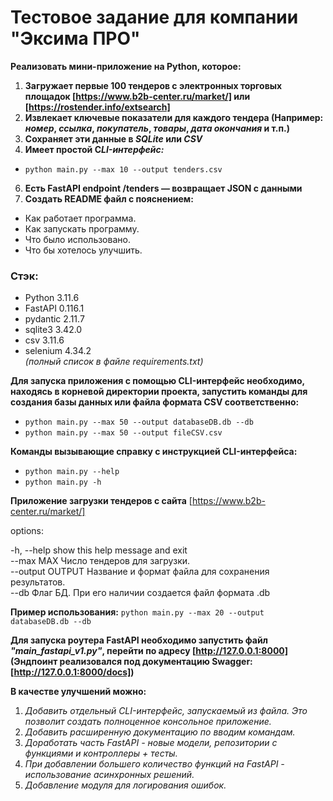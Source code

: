 # Тестовое задание для компании "Эксима ПРО"

**Реализовать мини-приложение на Python, которое:**
1. **Загружает первые 100 тендеров с электронных торговых площадок [https://www.b2b-center.ru/market/] или [https://rostender.info/extsearch]**
2. **Извлекает ключевые показатели для каждого тендера (Например: *номер*, *ссылка*, *покупатель*, *товары*, *дата окончания* и т.п.)**
3. **Сохраняет эти данные в *SQLite* или *CSV***
4. **Имеет простой C*LI-интерфейс:***
- `python main.py --max 10 --output tenders.csv`
6. **Есть FastAPI endpoint /tenders — возвращает JSON с данными**
7. **Создать README файл с пояснением:**
- Как работает программа.
- Как запускать программу.
- Что было использовано.
- Что бы хотелось улучшить.

### **Стэк:** 
- Python 3.11.6
- FastAPI 0.116.1
- pydantic 2.11.7
- sqlite3 3.42.0
- csv 3.11.6
- selenium 4.34.2  
*(полный список в файле requirements.txt)*

**Для запуска приложения с помощью CLI-интерфейс необходимо, находясь в корневой директории проекта, запустить команды для создания базы данных или файла формата CSV соответственно:**
- `python main.py --max 50 --output databaseDB.db --db`
- `python main.py --max 50 --output fileCSV.csv`

**Команды вызывающие справку с инструкцией CLI-интерфейса:**
- `python main.py --help`
- `python main.py -h`

**Приложение загрузки тендеров с сайта** [https://www.b2b-center.ru/market/]

options:

-h, --help show this help message and exit  
--max MAX Число тендеров для загрузки.  
--output OUTPUT Название и формат файла для сохранения результатов.  
--db Флаг БД. При его наличии создается файл формата .db  


**Пример использования:** `python main.py --max 20 --output databaseDB.db --db`

**Для запуска роутера FastAPI необходимо запустить файл *"main_fastapi_v1.py"*, перейти по адресу [http://127.0.0.1:8000] (Эндпоинт реализовался под документацию Swagger: [http://127.0.0.1:8000/docs])**

**В качестве улучшений можно:**  
1. *Добавить отдельный CLI-интерфейс, запускаемый из файла. Это позволит создать полноценное консольное приложение.*  
2. *Добавить расширенную документацию по вводим командам.*  
3. *Доработать часть FastAPI - новые модели, репозитории с функциями и контроллеры + тесты.*  
4. *При добавлении большего количество функций на FastAPI - использование асинхронных решений.*  
5. *Добавление модуля для логирования ошибок.*
